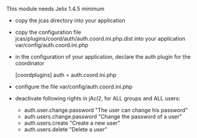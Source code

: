 
This module needs Jelix 1.4.5 minimum

- copy the jcas directory into your application
- copy the configuration file jcas/plugins/coord/auth/auth.coord.ini.php.dist
  into your application var/config/auth.coord.ini.php
- in the configuration of your application, declare the auth plugin for the coordinator

    [coordplugins]
    auth = auth.coord.ini.php

- configure the file var/config/auth.coord.ini.php

- deactivate following rights in jAcl2,  for ALL groups and ALL users:
    - auth.user.change.password "The user can change his password"
    - auth.users.change.password "Change the password of a user"
    - auth.users.create "Create a new user"
    - auth.users.delete "Delete a user"



